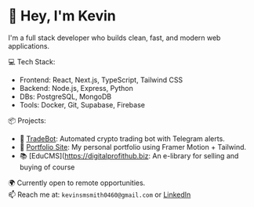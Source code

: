 # 👋 Hey, I'm Kevin

I'm a full stack developer who builds clean, fast, and modern web applications.

💻 Tech Stack:
- Frontend: React, Next.js, TypeScript, Tailwind CSS
- Backend: Node.js, Express, Python
- DBs: PostgreSQL, MongoDB
- Tools: Docker, Git, Supabase, Firebase

📦 Projects:
- 🚀 [TradeBot](https://github.com/yourusername/tradebot): Automated crypto trading bot with Telegram alerts.
- 🎨 [Portfolio Site](https://a66addon.com): My personal portfolio using Framer Motion + Tailwind.
- 📚 [EduCMS](https://digitalprofithub.biz: An e-library for selling and buying of course

🌍 Currently open to remote opportunities.  
📫 Reach me at: `kevinsmsmith0460@gmail.com` or [LinkedIn](https://linkedin.com/in/yourname)
